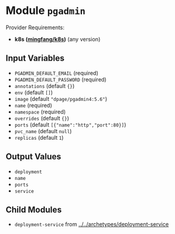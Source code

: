 
# Module `pgadmin`

Provider Requirements:
* **k8s ([mingfang/k8s](https://registry.terraform.io/providers/mingfang/k8s/latest))** (any version)

## Input Variables
* `PGADMIN_DEFAULT_EMAIL` (required)
* `PGADMIN_DEFAULT_PASSWORD` (required)
* `annotations` (default `{}`)
* `env` (default `[]`)
* `image` (default `"dpage/pgadmin4:5.6"`)
* `name` (required)
* `namespace` (required)
* `overrides` (default `{}`)
* `ports` (default `[{"name":"http","port":80}]`)
* `pvc_name` (default `null`)
* `replicas` (default `1`)

## Output Values
* `deployment`
* `name`
* `ports`
* `service`

## Child Modules
* `deployment-service` from [../../archetypes/deployment-service](../../archetypes/deployment-service)

